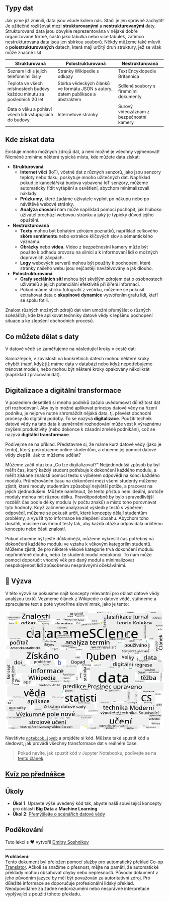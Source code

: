 <!--
CO_OP_TRANSLATOR_METADATA:
{
  "original_hash": "a76ab694b1534fa57981311975660bfe",
  "translation_date": "2025-09-06T12:30:25+00:00",
  "source_file": "1-Introduction/01-defining-data-science/README.md",
  "language_code": "cs"
}
-->
## Typy dat

Jak jsme již zmínili, data jsou všude kolem nás. Stačí je jen správně zachytit! Je užitečné rozlišovat mezi **strukturovanými** a **nestrukturovanými** daty. Strukturovaná data jsou obvykle reprezentována v nějaké dobře organizované formě, často jako tabulka nebo více tabulek, zatímco nestrukturovaná data jsou jen sbírkou souborů. Někdy můžeme také mluvit o **polostrukturovaných** datech, která mají určitý druh struktury, jež se však může značně lišit.

| Strukturovaná                                                               | Polostrukturovaná                                                                            | Nestrukturovaná                        |
| ---------------------------------------------------------------------------- | -------------------------------------------------------------------------------------------- | --------------------------------------- |
| Seznam lidí s jejich telefonními čísly                                      | Stránky Wikipedie s odkazy                                                                  | Text Encyklopedie Britannica           |
| Teplota ve všech místnostech budovy každou minutu za posledních 20 let      | Sbírka vědeckých článků ve formátu JSON s autory, datem publikace a abstraktem              | Sdílené soubory s firemními dokumenty  |
| Data o věku a pohlaví všech lidí vstupujících do budovy                     | Internetové stránky                                                                         | Surový videozáznam z bezpečnostní kamery |

## Kde získat data

Existuje mnoho možných zdrojů dat, a není možné je všechny vyjmenovat! Nicméně zmíníme některá typická místa, kde můžete data získat:

* **Strukturovaná**
  - **Internet věcí** (IoT), včetně dat z různých senzorů, jako jsou senzory teploty nebo tlaku, poskytuje mnoho užitečných dat. Například pokud je kancelářská budova vybavena IoT senzory, můžeme automaticky řídit vytápění a osvětlení, abychom minimalizovali náklady.
  - **Průzkumy**, které žádáme uživatele vyplnit po nákupu nebo po návštěvě webové stránky.
  - **Analýza chování** nám může například pomoci pochopit, jak hluboko uživatel prochází webovou stránku a jaký je typický důvod jejího opuštění.
* **Nestrukturovaná**
  - **Texty** mohou být bohatým zdrojem poznatků, například celkového **skóre sentimentu** nebo extrakce klíčových slov a sémantického významu.
  - **Obrázky** nebo **videa**. Video z bezpečnostní kamery může být použito k odhadu provozu na silnici a k informování lidí o možných dopravních zácpách.
  - **Logy** webových serverů mohou být použity k pochopení, které stránky našeho webu jsou nejčastěji navštěvovány a jak dlouho.
* **Polostrukturovaná**
  - **Grafy sociálních sítí** mohou být skvělým zdrojem dat o osobnostech uživatelů a jejich potenciální efektivitě při šíření informací.
  - Pokud máme sbírku fotografií z večírku, můžeme se pokusit extrahovat data o **skupinové dynamice** vytvořením grafu lidí, kteří se spolu fotili.

Znalost různých možných zdrojů dat vám umožní přemýšlet o různých scénářích, kde lze aplikovat techniky datové vědy k lepšímu pochopení situace a ke zlepšení obchodních procesů.

## Co můžete dělat s daty

V datové vědě se zaměřujeme na následující kroky v cestě dat:

Samozřejmě, v závislosti na konkrétních datech mohou některé kroky chybět (např. když již máme data v databázi nebo když nepotřebujeme trénovat model), nebo mohou být některé kroky opakovány několikrát (například zpracování dat).

## Digitalizace a digitální transformace

V posledním desetiletí si mnoho podniků začalo uvědomovat důležitost dat při rozhodování. Aby bylo možné aplikovat principy datové vědy na řízení podniku, je nejprve nutné shromáždit nějaká data, tj. převést obchodní procesy do digitální podoby. To se nazývá **digitalizace**. Použití technik datové vědy na tato data k usměrnění rozhodování může vést k výraznému zvýšení produktivity (nebo dokonce k zásadní změně podnikání), což se nazývá **digitální transformace**.

Podívejme se na příklad. Představme si, že máme kurz datové vědy (jako je tento), který poskytujeme online studentům, a chceme jej pomocí datové vědy zlepšit. Jak to můžeme udělat?

Můžeme začít otázkou „Co lze digitalizovat?“ Nejjednodušší způsob by byl měřit čas, který každý student potřebuje k dokončení každého modulu, a měřit získané znalosti pomocí testu s výběrem odpovědí na konci každého modulu. Průměrováním času na dokončení mezi všemi studenty můžeme zjistit, které moduly studentům způsobují největší potíže, a pracovat na jejich zjednodušení.
Můžete namítnout, že tento přístup není ideální, protože moduly mohou mít různou délku. Pravděpodobně by bylo spravedlivější rozdělit čas podle délky modulu (v počtu znaků) a místo toho porovnávat tyto hodnoty.
Když začneme analyzovat výsledky testů s výběrem odpovědí, můžeme se pokusit určit, které koncepty dělají studentům problémy, a využít tyto informace ke zlepšení obsahu. Abychom toho dosáhli, musíme navrhnout testy tak, aby každá otázka odpovídala určitému konceptu nebo části znalostí.

Pokud chceme být ještě důkladnější, můžeme vykreslit čas potřebný na dokončení každého modulu ve vztahu k věkovým kategoriím studentů. Můžeme zjistit, že pro některé věkové kategorie trvá dokončení modulu nepřiměřeně dlouho, nebo že studenti modul nedokončí. To nám může pomoci doporučit vhodný věk pro daný modul a minimalizovat nespokojenost lidí způsobenou nesprávnými očekáváními.

## 🚀 Výzva

V této výzvě se pokusíme najít koncepty relevantní pro oblast datové vědy analýzou textů. Vezmeme článek z Wikipedie o datové vědě, stáhneme a zpracujeme text a poté vytvoříme slovní mrak, jako je tento:

![Slovní mrak pro datovou vědu](../../../../translated_images/ds_wordcloud.664a7c07dca57de017c22bf0498cb40f898d48aa85b3c36a80620fea12fadd42.cs.png)

Navštivte [`notebook.ipynb`](../../../../1-Introduction/01-defining-data-science/notebook.ipynb ':ignore') a projděte si kód. Můžete také spustit kód a sledovat, jak provádí všechny transformace dat v reálném čase.

> Pokud nevíte, jak spustit kód v Jupyter Notebooku, podívejte se na [tento článek](https://soshnikov.com/education/how-to-execute-notebooks-from-github/).



## [Kvíz po přednášce](https://ff-quizzes.netlify.app/en/ds/quiz/1)

## Úkoly

* **Úkol 1**: Upravte výše uvedený kód tak, abyste našli související koncepty pro oblasti **Big Data** a **Machine Learning**
* **Úkol 2**: [Přemýšlejte o scénářích datové vědy](assignment.md)

## Poděkování

Tuto lekci s ♥️ vytvořil [Dmitry Soshnikov](http://soshnikov.com)

---

**Prohlášení**:  
Tento dokument byl přeložen pomocí služby pro automatický překlad [Co-op Translator](https://github.com/Azure/co-op-translator). Ačkoli se snažíme o přesnost, mějte na paměti, že automatické překlady mohou obsahovat chyby nebo nepřesnosti. Původní dokument v jeho původním jazyce by měl být považován za autoritativní zdroj. Pro důležité informace se doporučuje profesionální lidský překlad. Neodpovídáme za žádné nedorozumění nebo nesprávné interpretace vyplývající z použití tohoto překladu.